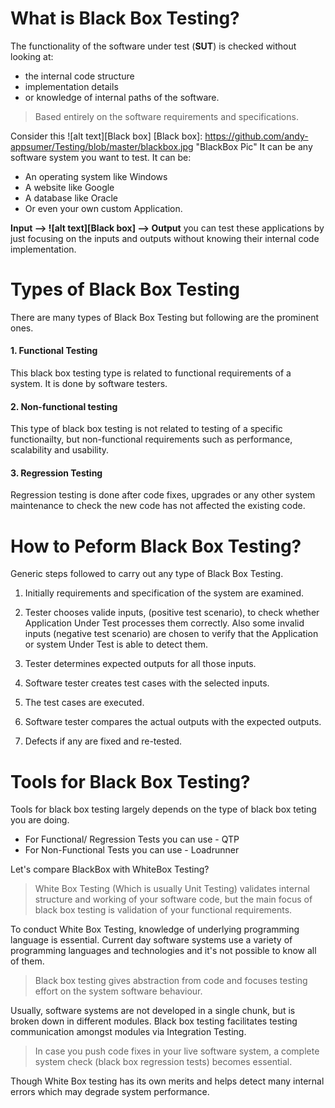 # What is Black Box Testing?

The functionality of the software under test (**SUT**) is checked without looking at: 
* the internal code structure
* implementation details 
* or knowledge of internal paths of the software.

> Based entirely on the software requirements and specifications.

Consider this 
![alt text][Black box]
[Black box]:  https://github.com/andy-appsumer/Testing/blob/master/blackbox.jpg "BlackBox Pic"
It can be any software system you want to test.
It can be:
- An operating system like Windows
- A website like Google
- A database like Oracle
- Or even your own custom Application.

**Input &#10230; ![alt text][Black box] &#10230; Output**
you can test these applications by just focusing on the inputs and outputs without knowing their internal code implementation.

# Types of Black Box Testing
There are many types of Black Box Testing but following are the prominent ones.

#### 1. Functional Testing
This black box testing type is related to functional requirements of a system. It is done by software testers.

#### 2. Non-functional testing
This type of black box testing is not related to testing of a specific functionailty, but non-functional requirements such as performance, scalability and usability. 

#### 3. Regression Testing
Regression testing is done after code fixes, upgrades or any other system maintenance to check the new code has not affected the existing code.

# How to Peform Black Box Testing?
Generic steps followed to carry out any type of Black Box Testing.

1. Initially requirements and specification of the system are examined. 

2. Tester chooses valide inputs, (positive test scenario), to check whether Application Under Test processes them correctly. Also some invalid inputs (negative test scenario) are chosen to verify that the Application or system Under Test is able to detect them.

3. Tester determines expected outputs for all those inputs.

4. Software tester creates test cases with the selected inputs.

5. The test cases are executed.

6. Software tester compares the actual outputs with the expected outputs.

7. Defects if any are fixed and re-tested.

# Tools for Black Box Testing?
Tools for black box testing largely depends on the type of black box teting you are doing.

- For Functional/ Regression Tests you can use - QTP
- For Non-Functional Tests you can use - Loadrunner

Let's compare BlackBox with WhiteBox Testing?

> White Box Testing (Which is usually Unit Testing) validates internal structure and working of your software code, but the main focus of black box testing is validation of your functional requirements.

To conduct White Box Testing, knowledge of underlying programming language is essential. Current day software systems use a variety of programming languages and technologies and it's not possible to know all of them. 

> Black box testing gives abstraction from code and focuses testing effort on the system software behaviour. 

Usually, software systems are not developed in a single chunk, but is broken down in different modules. Black box testing facilitates testing communication amongst modules via Integration Testing. 

> In case you push code fixes in your live software system, a complete system check (black box regression tests) becomes essential.

Though White Box testing has its own merits and helps detect many internal errors which may degrade system performance. 
